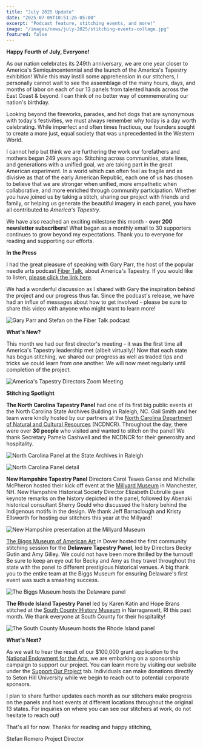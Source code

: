 ```yaml
---
title: "July 2025 Update"
date: "2025-07-09T10:51:26-05:00"
excerpt: "Podcast feature, stitching events, and more!"
image: "/images/news/july-2025/stitching-events-collage.jpg"
featured: false
---
```


**Happy Fourth of July, Everyone!**

As our nation celebrates its 249th anniversary, we are one year closer to America's Semiquincentennial and the launch of the America's Tapestry exhibition! While this may instill some apprehension in our stitchers, I personally cannot wait to see the assemblage of the many hours, days, and months of labor on each of our 13 panels from talented hands across the East Coast & beyond. I can think of no better way of commemorating our nation's birthday.

Looking beyond the fireworks, parades, and hot dogs that are synonymous with today's festivities, we must always remember why today is a day worth celebrating. While imperfect and often times fractious, our founders sought to create a more just, equal society that was unprecedented in the Western World.

I cannot help but think we are furthering the work our forefathers and mothers began 249 years ago. Stitching across communities, state lines, and generations with a unified goal, we are taking part in the great American experiment. In a world which can often feel as fragile and as divisive as that of the early American Republic, each one of us has chosen to believe that we are stronger when unified, more empathetic when collaborative, and more enriched through community participation. Whether you have joined us by taking a stitch, sharing our project with friends and family, or helping us generate the beautiful imagery in each panel, you have all contributed to _America's Tapestry_.

We have also reached an exciting milestone this month - **over 200 newsletter subscribers!** What began as a monthly email to 30 supporters continues to grow beyond my expectations. Thank you to everyone for reading and supporting our efforts.

**In the Press**

I had the great pleasure of speaking with Gary Parr, the host of the popular needle arts podcast [Fiber Talk](https://fibertalk.com), about America's Tapestry. If you would like to listen, [please click the link here](https://fibertalk.com/episodes/americas-tapestry).

We had a wonderful discussion as I shared with Gary the inspiration behind the project and our progress thus far. Since the podcast's release, we have had an influx of messages about how to get involved - please be sure to share this video with anyone who might want to learn more!

![Gary Parr and Stefan on the Fiber Talk podcast](/images/news/july-2025/gary-fiber-talk.jpg)

**What's New?**

This month we had our first director's meeting - it was the first time all America's Tapestry leadership met (albeit virtually)! Now that each state has begun stitching, we shared our progress as well as traded tips and tricks we could learn from one another. We will now meet regularly until completion of the project.

![America's Tapestry Directors Zoom Meeting](/images/news/july-2025/directors-zoom-meeting.jpg)

**Stitching Spotlight**

**The North Carolina Tapestry Panel** had one of its first big public events at the North Carolina State Archives Building in Raleigh, NC. Gail Smith and her team were kindly hosted by our partners at the [North Carolina Department of Natural and Cultural Resources](https://www.ncdcr.gov/) (NCDNCR). Throughout the day, there were over **30 people** who visited and wanted to stitch on the panel! We thank Secretary Pamela Cashwell and the NCDNCR for their generosity and hospitality.

![North Carolina Panel at the State Archives in Raleigh](/images/news/july-2025/north-carolina-event.jpg)

![North Carolina Panel detail](/images/news/july-2025/north-carolina-detail.png)

**New Hampshire Tapestry Panel** Directors Carol Tewes Ganse and Michelle McPheron hosted their kick off event at the [Millyard Museum](https://www.manchesterhistoric.org/millyard-museum) in Manchester, NH. New Hampshire Historical Society Director Elizabeth Dubrulle gave keynote remarks on the history depicted in the panel, followed by Abenaki historical consultant Sherry Gould who discussed the history behind the Indigenous motifs in the design. We thank Jeff Barraclough and Kristy Ellsworth for hosting our stitchers this year at the Millyard!

![New Hampshire presentation at the Millyard Museum](/images/news/july-2025/new-hampshire-presentation.jpg)

[The Biggs Museum of American Art](https://biggsmuseum.org/) in Dover hosted the first community stitching session for the **Delaware Tapestry Panel**, led by Directors Becky Gutin and Amy Gilley. We could not have been more thrilled by the turnout! Be sure to keep an eye out for Becky and Amy as they travel throughout the state with the panel to different prestigious historical venues. A big thank you to the entire team at the Biggs Museum for ensuring Delaware's first event was such a smashing success.

![The Biggs Museum hosts the Delaware panel](/images/news/july-2025/biggs-museum-delaware.png)

**The Rhode Island Tapestry Panel** led by Karen Katin and Hope Brans stitched at the [South County History Museum](https://southcountyhistory.org/) in Narragansett, RI this past month. We thank everyone at South County for their hospitality!

![The South County Museum hosts the Rhode Island panel](/images/news/july-2025/south-county-museum-rhode-island.jpg)

**What's Next?**

As we wait to hear the result of our $100,000 grant application to the [National Endowment for the Arts](https://www.arts.gov/), we are embarking on a sponsorship campaign to support our project. You can learn more by visiting our website under the [Support Our Project](/support) tab. Individuals can make donations directly to Seton Hill University while we begin to reach out to potential corporate sponsors.

I plan to share further updates each month as our stitchers make progress on the panels and host events at different locations throughout the original 13 states. For inquiries on where you can see our stitchers at work, do not hesitate to reach out!

That's all for now. Thanks for reading and happy stitching,

Stefan Romero
Project Director
